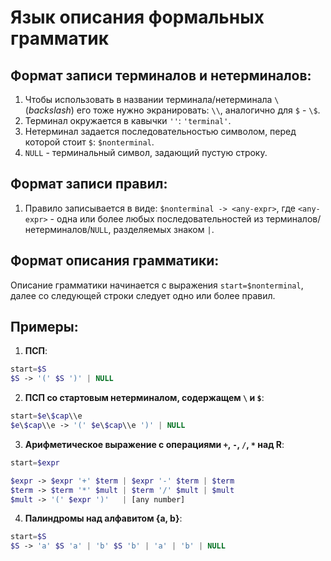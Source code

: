 # Язык описания формальных грамматик


## Формат записи терминалов и нетерминалов:

1. Чтобы использовать в названии терминала/нетерминала `\` (_backslash_) его тоже нужно экранировать: `\\`, аналогично для `$` - `\$`.
2. Терминал окружается в кавычки `''`: `'terminal'`.
3. Нетерминал задается последовательностью символом, перед которой стоит `$`: `$nonterminal`.
4. `NULL` - терминальный символ, задающий пустую строку.


## Формат записи правил:

1. Правило записывается в виде: `$nonterminal -> <any-expr>`, где `<any-expr>` - одна или более любых последовательностей из терминалов/нетерминалов/`NULL`, разделяемых знаком `|`.


## Формат описания грамматики:

Описание грамматики начинается с выражения `start=$nonterminal`, далее со следующей строки следует одно или более правил.


## Примеры:

1. **ПСП**:

```php
start=$S
$S -> '(' $S ')' | NULL
```

2. **ПСП со стартовым нетерминалом, содержащем `\` и `$`**:

```php
start=$e\$cap\\e
$e\$cap\\e -> '(' $e\$cap\\e ')' | NULL
```


3. **Арифметическое выражение с операциями `+`, `-`, `/`, `*` над R**:

```php
start=$expr

$expr -> $expr '+' $term | $expr '-' $term | $term
$term -> $term '*' $mult | $term '/' $mult | $mult
$mult -> '(' $expr ')'   | [any number]
```

4. **Палиндромы над алфавитом {a, b}**:

```php
start=$S
$S -> 'a' $S 'a' | 'b' $S 'b' | 'a' | 'b' | NULL
```